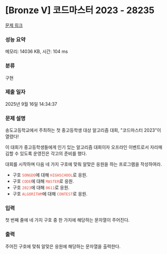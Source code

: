 # [Bronze V] 코드마스터 2023 - 28235 

[문제 링크](https://www.acmicpc.net/problem/28235) 

### 성능 요약

메모리: 14036 KB, 시간: 104 ms

### 분류

구현

### 제출 일자

2025년 9월 16일 14:34:37

### 문제 설명

<p>송도고등학교에서 주최하는 첫 중고등학생 대상 알고리즘 대회, "코드마스터 2023"이 열렸다!</p>

<p>이 대회가 중고등학생들에게 인기 있는 알고리즘 대회이자 오프라인 이벤트로서 자리매김할 수 있도록 운영진은 각고의 준비를 했다.</p>

<p>대회를 시작하며 다음 네 가지 구호에 맞춰 알맞은 응원을 하는 프로그램을 작성하여라.</p>

<ul>
	<li>구호 <code><span style="color:#e74c3c;">SONGDO</span></code>에 대해 <code><span style="color:#e74c3c;">HIGHSCHOOL</span></code>로 응원.</li>
	<li>구호 <code><span style="color:#e74c3c;">CODE</span></code>에 대해 <code><span style="color:#e74c3c;">MASTER</span></code>로 응원.</li>
	<li>구호 <code><span style="color:#e74c3c;">2023</span></code>에 대해 <code><span style="color:#e74c3c;">0611</span></code>로 응원.</li>
	<li>구호 <code><span style="color:#e74c3c;">ALGORITHM</span></code>에 대해 <code><span style="color:#e74c3c;">CONTEST</span></code>로 응원.</li>
</ul>

### 입력 

 <p>첫 번째 줄에 네 가지 구호 중 한 가지에 해당하는 문자열이 주어진다.</p>

### 출력 

 <p>주어진 구호에 맞춰 알맞은 응원에 해당하는 문자열을 출력한다.</p>

